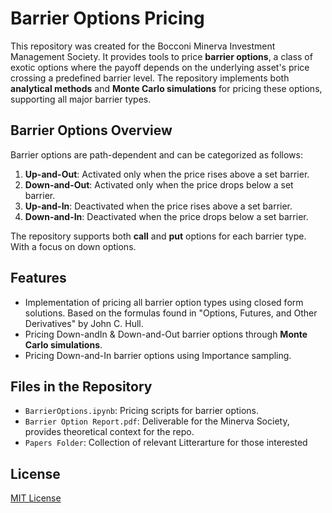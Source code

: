 # Barrier Options Pricing

This repository was created for the Bocconi Minerva Investment Management Society. It provides tools to price **barrier options**, a class of exotic options where the payoff depends on the underlying asset's price crossing a predefined barrier level. The repository implements both **analytical methods** and **Monte Carlo simulations** for pricing these options, supporting all major barrier types.

## Barrier Options Overview

Barrier options are path-dependent and can be categorized as follows:

1. **Up-and-Out**: Activated only when the price rises above a set barrier.
2. **Down-and-Out**: Activated only when the price drops below a set barrier.
3. **Up-and-In**: Deactivated when the price rises above a set barrier.
4. **Down-and-In**: Deactivated when the price drops below a set barrier.

The repository supports both **call** and **put** options for each barrier type. With a focus on down options.

## Features

- Implementation of pricing all barrier option types using closed form solutions. Based on the formulas found in "Options, Futures, and Other Derivatives" by John C. Hull.
- Pricing Down-andIn & Down-and-Out barrier options through **Monte Carlo simulations**.
- Pricing Down-and-In barrier options using Importance sampling.

## Files in the Repository

- `BarrierOptions.ipynb`: Pricing scripts for barrier options.
- `Barrier Option Report.pdf`: Deliverable for the Minerva Society, provides theoretical context for the repo.
- `Papers Folder`: Collection of relevant Litterarture for those interested

## License

[MIT License](LICENSE)
